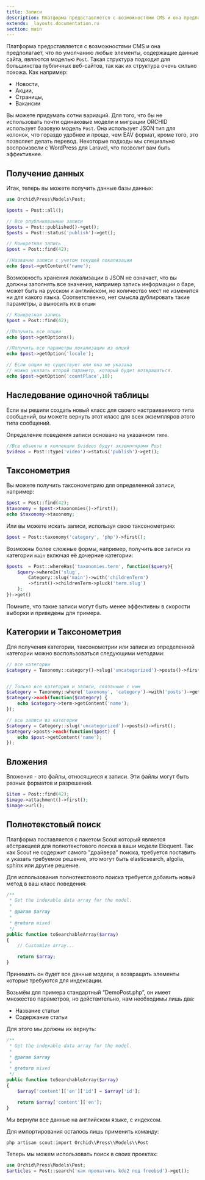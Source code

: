 ```yaml
---
title: Записи
description: Платформа предоставляется с возможностями CMS и она предполагает, что по умолчанию любые элементы, содержащие данные сайта, являются моделью `Post`.
extends: _layouts.documentation.ru
section: main
---
```


Платформа предоставляется с возможностями CMS и она предполагает, что по умолчанию любые элементы, содержащие данные сайта, являются моделью `Post`.
Такая структура подходит для большинства публичных веб-сайтов, так как их структура очень сильно похожа.
Как например:
- Новости,
- Акции,
- Страницы,
- Вакансии

Вы можете придумать сотни вариаций. Для того, что бы не использовать почти одинаковые модели
и миграции ORCHID использует базовую модель `Post`. Она использует JSON тип для колонок, что 
гораздо удобнее и проще, чем EAV формат, кроме того, это позволяет делать перевод. 
Некоторые подходы мы специально воспроизвели с WordPress для Laravel, что позволит вам быть эффективнее.

## Получение данных
Итак, теперь вы можете получить данные базы данных:

```php
use Orchid\Press\Models\Post;

$posts = Post::all();
```

```php
// Все опубликованные записи
$posts = Post::published()->get();
$posts = Post::status('publish')->get();

// Конкретная запись
$post = Post::find(42);

//Название записи с учетом текущей локализации
echo $post->getContent('name');

```


Возможность хранения локализации в JSON не означает, что вы должны заполнять все значения,
например запись информации о баре, может быть на русском и английском, но количество мест
не изменится ни для какого языка. Соответственно, нет смысла дублировать такие параметры, а выносить их в `опции`


```php
// Конкретная запись
$post = Post::find(42);

//Получить все опции
echo $post->getOptions();

//Получить все параметры локализации из опций
echo $post->getOption('locale');

// Если опции не существует или она не указана
// можно указать второй параметр, который будет возвращаться.
echo $post->getOption('countPlace',10);

```





## Наследование одиночной таблицы

Если вы решили создать новый класс для своего настраиваемого типа сообщений, вы можете вернуть этот класс для всех экземпляров этого типа сообщений.

Определение поведения записи основано на указанном `типе`.
```php
//Все объекты в коллекции $videos будут экземплярами Post
$videos = Post::type('video')->status('publish')->get();
```


## Таксонометрия

Вы можете получить таксонометрию для определенной записи, например:

```php
$post = Post::find(42);
$taxonomy = $post->taxonomies()->first();
echo $taxonomy->taxonomy;
```

Или вы можете искать записи, используя свою таксонометрию:

```php
$post = Post::taxonomy('category', 'php')->first();
```


Возможны более сложные формы, например, получить все записи из категории `main` включая её дочерние категории:

```php
$posts  = Post::whereHas('taxonomies.term', function($query){
	$query->whereIn('slug',
	    Category::slug('main')->with('childrenTerm')
	    ->first()->childrenTerm->pluck('term.slug')
	);
})->get()
```

Помните, что такие записи могут быть менее эффективны в скорости выборки и приведены для примера.

## Категории и Таксонометрия
Для получения категории, таксонометрии или записи из определенной категории можно воспользоваться следующими методами:

```php
// все категории
$category = Taxonomy::category()->slug('uncategorized')->posts()->first();


// Только все категории и записи, связанные с ним
$category = Taxonomy::where('taxonomy', 'category')->with('posts')->get();
$category->each(function($category) {
    echo $category->term->getContent('name');
});

// все записи из категории
$category = Category::slug('uncategorized')->posts()->first();
$category->posts->each(function($post) {
    echo $post->getContent('name');
});
```


## Вложения

Вложения - это файлы, относящиеся к записи.
Эти файлы могут быть разных форматов и разрешений.
```php
$item = Post::find(42);
$image->attachment()->first();
$image->url();
```


## Полнотекстовый поиск

Платформа поставляется с пакетом Scout который является абстракцией для полнотекстового поиска в ваши модели Eloquent. 
Так как Scout не содержит самого "драйвера" поиска, требуется поставить и указать требуемое решение, это могут быть 
elasticsearch, algolia, sphinx или другие решение.


Для использования полнотекстового поиска требуется добавить новый метод в ваш класс поведения:

```php
/**
 * Get the indexable data array for the model.
 *
 * @param $array
 *
 * @return mixed
 */
public function toSearchableArray($array)
{
    // Customize array...

    return $array;
}
```


Принимать он будет все данные модели, а возвращать элементы которые требуются для индексации.

Возьмём для примера стандартный “DemoPost.php”, он имеет множество параметров, но действительно, нам необходимы лишь два:

- Название статьи
- Содержание статьи

Для этого мы должны их вернуть:

```php
/**
 * Get the indexable data array for the model.
 *
 * @param $array
 *
 * @return mixed
 */
public function toSearchableArray($array)
{
    $array['content']['en']['id'] = $array['id'];

    return $array['content']['en'];
}
```

Мы вернули все данные на английском языке, с индексом.

Для импортирования осталось лишь применить команду:

```php
php artisan scout:import Orchid\\Press\\Models\\Post
```

Теперь мы можем использовать поиск в своих проектах:

```php
use Orchid\Press\Models\Post;
$articles = Post::search('как пропатчить kde2 под freebsd')->get();
```
